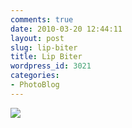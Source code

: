 ```yaml
---
comments: true
date: 2010-03-20 12:44:11
layout: post
slug: lip-biter
title: Lip Biter
wordpress_id: 3021
categories:
- PhotoBlog
---
```


![](http://ryanfitzer.com/main/wp-content/uploads/2010/03/2010-03-19-at-19-25-36.jpg)
